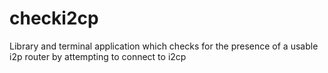 # checki2cp
Library and terminal application which checks for the presence of a usable i2p router by attempting to connect to i2cp

